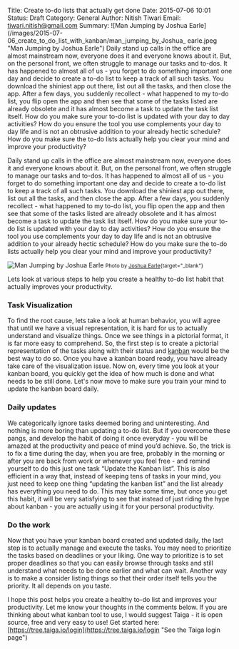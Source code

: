 Title: Create to-do lists that actually get done
Date: 2015-07-06 10:01
Status: Draft
Category: General
Author: Nitish Tiwari
Email: tiwari.nitish@gmail.com
Summary: ![Man Jumping by Joshua Earle](/images/2015-07-06_create_to_do_list_with_kanban/man_jumping_by_Joshua_ earle.jpeg "Man Jumping by Joshua Earle") Daily stand up calls in the office are almost mainstream now, everyone does it and everyone knows about it. But, on the personal front, we often struggle to manage our tasks and to-dos. It has happened to almost all of us - you forget to do something important one day and decide to create a to-do list to keep a track of all such tasks. You download the shiniest app out there, list out all the tasks, and then close the app. After a few days, you suddenly recollect - what happened to my to-do list, you flip open the app and then see that some of the tasks listed are already obsolete and it has almost become a task to update the task list itself. How do you make sure your to-do list is updated with your day to day activities? How do you ensure the tool you use complements your day to day life and is not an obtrusive addition to your already hectic schedule? How do you make sure the to-do lists actually help you clear your mind and improve your productivity?

Daily stand up calls in the office are almost mainstream now, everyone does it and everyone knows about it. But, on the personal front, we often struggle to manage our tasks and to-dos. It has happened to almost all of us - you forget to do something important one day and decide to create a to-do list to keep a track of all such tasks. You download the shiniest app out there, list out all the tasks, and then close the app. After a few days, you suddenly recollect - what happened to my to-do list, you flip open the app and then see that some of the tasks listed are already obsolete and it has almost become a task to update the task list itself. How do you make sure your to-do list is updated with your day to day activities? How do you ensure the tool you use complements your day to day life and is not an obtrusive addition to your already hectic schedule? How do you make sure the to-do lists actually help you clear your mind and improve your productivity?

![Man Jumping by Joshua Earle](/images/2015-07-06_create_to_do_list_with_kanban/man_jumping_by_Joshua_earle.jpeg "Man Jumping by Joshua Earle")
<small> Photo by [Joshua Earle](https://unsplash.com/joshuaearle "Joshua Earle's profile at unsplash.com"){target="_blank"}</small>

Lets look at various steps to help you create a healthy to-do list habit that actually improves your productivity.

### Task Visualization

To find the root cause, lets take a look at human behavior, you will agree that until we have a visual representation, it is hard for us to actually understand and visualize things. Once we see things in a pictorial format, it is far more easy to comprehend. So, the first step is to create a pictorial representation of the tasks along with their status and [kanban](https://blog.taiga.io/what-is-kanban.html "See the post 'What is Kanban'") would be the best way to do so. Once you have a kanban board ready, you have already take care of the visualization issue. Now on, every time you look at your kanban board, you quickly get the idea of how much is done and what needs to be still done. Let's now move to make sure you train your mind to update the kanban board daily.

### Daily updates

We categorically ignore tasks deemed boring and uninteresting. And nothing is more boring than updating a to-do list. But if you overcome these pangs, and develop the habit of doing it once everyday - you will be amazed at the productivity and peace of mind you’d achieve. So, the trick is to fix a time during the day, when you are free, probably in the morning or after you are back from work or whenever you feel free - and remind yourself to do this just one task “Update the Kanban list”. This is also efficient in a way that, instead of keeping tens of tasks in your mind, you just need to keep one thing “updating the kanban list” and the list already has everything you need to do. This may take some time, but once you get this habit, it will be very satisfying to see that instead of just riding the hype about kanban - you are actually using it for your personal productivity.

### Do the work

Now that you have your kanban board created and updated daily, the last step is to actually manage and execute the tasks. You may need to prioritize the tasks based on deadlines or your liking. One way to prioritize is to set proper deadlines so that you can easily browse through tasks and still understand what needs to be done earlier and what can wait. Another way is to make a consider listing things so that their order itself tells you the priority. It all depends on you taste.

I hope this post helps you create a healthy to-do list and improves your productivity. Let me know your thoughts in the comments below. If you are thinking about what kanban tool to use, I would suggest Taiga - it is open source, free and very easy to use! Get started here: [https://tree.taiga.io/login](https://tree.taiga.io/login "See the Taiga login page")
